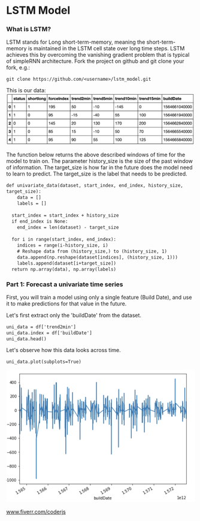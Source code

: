 # LSTM Model

### What is LSTM?

LSTM stands for Long short-term-memory, meaning the short-term-memory is maintained in the LSTM cell state over long time steps. LSTM achieves this by overcoming the vanishing gradient problem that is typical of simpleRNN architecture.
Fork the project on github and git clone your fork, e.g.:

    git clone https://github.com/<username>/lstm_model.git
This is our data:
![Train test split](/images/data_pic.png)


The function below returns the above described windows of time for the model to train on. The parameter history_size is the size of the past window of information. The target_size is how far in the future does the model need to learn to predict. The target_size is the label that needs to be predicted.


    def univariate_data(dataset, start_index, end_index, history_size, target_size):
        data = []
        labels = []

      start_index = start_index + history_size
      if end_index is None:
        end_index = len(dataset) - target_size

      for i in range(start_index, end_index):
        indices = range(i-history_size, i)
        # Reshape data from (history_size,) to (history_size, 1)
        data.append(np.reshape(dataset[indices], (history_size, 1)))
        labels.append(dataset[i+target_size])
      return np.array(data), np.array(labels)
### Part 1: Forecast a univariate time series
First, you will train a model using only a single feature (Build Date), and use it to make predictions for that value in the future.

Let's first extract only the 'buildDate' from the dataset.

    uni_data = df['trend2min']
    uni_data.index = df['buildDate']
    uni_data.head() 

Let's observe how this data looks across time. 

    uni_data.plot(subplots=True)
    

![Train test split](/images/time_ser.png)
    



www.fiverr.com/coderjs
    

